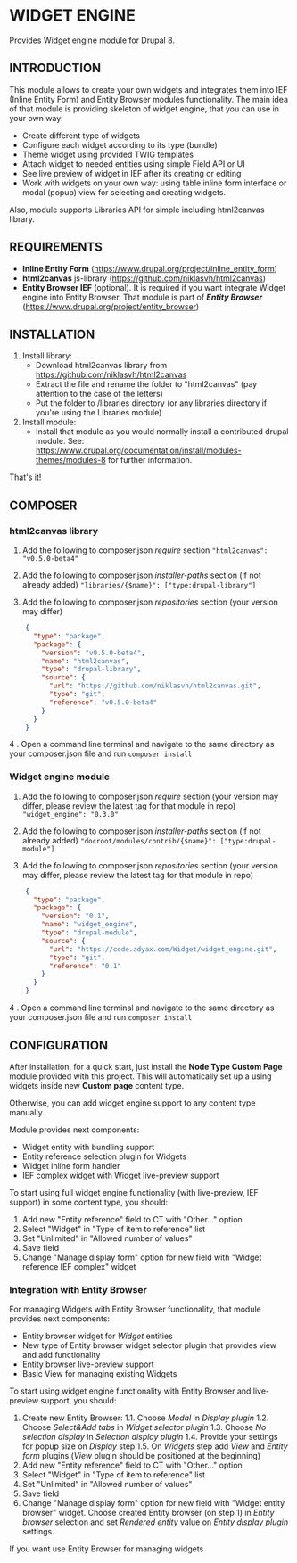 # WIDGET ENGINE
Provides Widget engine module for Drupal 8.  

## INTRODUCTION

This module allows to create your own widgets and integrates them into IEF 
(Inline Entity Form) and Entity Browser modules functionality. The main 
idea of that module is providing skeleton of widget engine, that you can use 
in your own way:
 * Create different type of widgets
 * Configure each widget according to its type (bundle)
 * Theme widget using provided TWIG templates
 * Attach widget to needed entities using simple Field API or UI
 * See live preview of widget in IEF after its creating or editing
 * Work with widgets on your own way: using table inline form interface or modal 
 (popup) view for selecting and creating widgets.

Also, module supports Libraries API for simple including html2canvas
library.

## REQUIREMENTS

 * **Inline Entity Form** (https://www.drupal.org/project/inline_entity_form)
 * **html2canvas** js-library (https://github.com/niklasvh/html2canvas)
 * **Entity Browser IEF** (optional). It is required if you want integrate 
 Widget engine into Entity Browser. That module is part of _**Entity Browser**_ 
 (https://www.drupal.org/project/entity_browser)

## INSTALLATION

 1. Install library:
     * Download html2canvas library from  https://github.com/niklasvh/html2canvas
     * Extract the file and rename the folder to "html2canvas" (pay attention to the
      case of the letters)
     * Put the folder to /libraries directory (or any libraries directory if you're 
     using the Libraries module)
 2. Install module:
     * Install that module as you would normally install a contributed drupal module. See:
      https://www.drupal.org/documentation/install/modules-themes/modules-8
      for further information.
  
That's it!

## COMPOSER

### html2canvas library

1. Add the following to composer.json _require_ section
  `"html2canvas": "v0.5.0-beta4"`

2. Add the following to composer.json _installer-paths_ section
(if not already added)
  `
    "libraries/{$name}": ["type:drupal-library"]
  `

3. Add the following to composer.json _repositories_ section
(your version may differ)

```json
    {
      "type": "package",
      "package": {
        "version": "v0.5.0-beta4",
        "name": "html2canvas",
        "type": "drupal-library",
        "source": {
          "url": "https://github.com/niklasvh/html2canvas.git",
          "type": "git",
          "reference": "v0.5.0-beta4"
        }
      }  
    }
```
4 . Open a command line terminal and navigate to the same directory as your
composer.json file and run
  `
    composer install
  `

### Widget engine module

1. Add the following to composer.json _require_ section
(your version may differ, please review the latest tag for that module in repo)
  `
    "widget_engine": "0.3.0"
  `

2. Add the following to composer.json _installer-paths_ section
(if not already added)
  `
    "docroot/modules/contrib/{$name}": ["type:drupal-module"]
  `

3. Add the following to composer.json _repositories_ section
(your version may differ, please review the latest tag for that module in repo)

```json
    {
      "type": "package",
      "package": {
        "version": "0.1",
        "name": "widget_engine",
        "type": "drupal-module",
        "source": {
          "url": "https://code.adyax.com/Widget/widget_engine.git",
          "type": "git",
          "reference": "0.1"
        }
      }
    }
```

4 . Open a command line terminal and navigate to the same directory as your
composer.json file and run
  `
    composer install
  `

## CONFIGURATION

After installation, for a quick start, just install the **Node Type Custom Page** 
module provided with this project. This will automatically set up a
using widgets inside new **Custom page** content type.

Otherwise, you can add widget engine support to any content type manually.

Module provides next components:
 * Widget entity with bundling support
 * Entity reference selection plugin for Widgets
 * Widget inline form handler
 * IEF complex widget with Widget live-preview support
 
To start using full widget engine functionality (with live-preview, IEF support) 
in some content type, you should:
 1. Add new "Entity reference" field to CT with "Other..." option
 2. Select "Widget" in "Type of item to reference" list
 3. Set "Unlimited" in "Allowed number of values"
 4. Save field
 5. Change "Manage display form" option for new field with 
 "Widget reference IEF complex" widget

### Integration with Entity Browser

For managing Widgets with Entity Browser functionality, that module provides 
next components:
 * Entity browser widget for _Widget_ entities
 * New type of Entity browser widget selector plugin that provides view and 
 add functionality
 * Entity browser live-preview support
 * Basic View for managing existing Widgets
 
To start using widget engine functionality with Entity Browser and live-preview
support, you should:
 1. Create new Entity Browser:
  1.1. Choose _Modal_ in _Display plugin_
  1.2. Choose _Select&Add tabs_ in _Widget selector plugin_
  1.3. Choose _No selection display_ in _Selection display plugin_
  1.4. Provide your settings for popup size on _Display_ step
  1.5. On _Widgets_ step add _View_ and _Entity form_ plugins (_View_ plugin 
  should be positioned at the beginning)
 2. Add new "Entity reference" field to CT with "Other..." option
 3. Select "Widget" in "Type of item to reference" list
 4. Set "Unlimited" in "Allowed number of values"
 5. Save field
 6. Change "Manage display form" option for new field with 
 "Widget entity browser" widget. Choose created Entity browser (on step 1) in
 _Entity browser_ selection and set _Rendered entity_ value on _Entity display plugin_
 settings.

 
 
If you want use Entity Browser for managing widgets 
